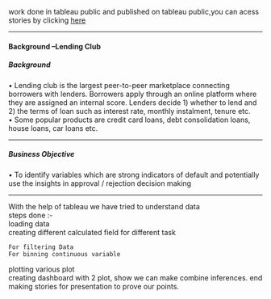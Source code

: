 work done in tableau public and published on tableau public,you can acess stories by clicking  <a href="https://public.tableau.com/profile/arvind.kumar.patel#!/vizhome/LendingClubCaseStudy_16092352764830/Story1?publish=yes">here</a>
<hr>
<h4>Background –Lending Club </h4>
<h5>Background </h5>
• Lending club is the largest peer-to-peer marketplace connecting borrowers with lenders. Borrowers apply
through an online platform where they are assigned an internal score. Lenders decide 1) whether to lend
and 2) the terms of loan such as interest rate, monthly instalment, tenure etc.<br>
• Some popular products are credit card loans, debt consolidation loans, house loans, car loans etc.
<hr>
<h5>Business Objective </h5>
• To identify variables which are strong indicators of default and potentially use the insights in approval /
rejection decision making
<hr>

With the help of tableau we have tried to understand data <br>
steps done :-<br>
loading data <br>
creating different calculated field for different task <br>

    For filtering Data
    For binning continuous variable
plotting various plot <br>
creating dashboard with 2 plot, show we can make combine inferences.
end making stories for presentation to prove our points.

